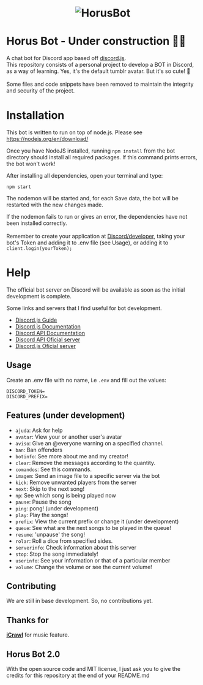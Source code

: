 <h1 align="center">
    <img alt="HorusBot" title="#horusbot" src="https://i.imgur.com/gpDlHwl.png" />
</h1>

# Horus Bot - Under construction  👨‍💻
A chat bot for Discord app based off <a href="https://github.com/hydrabolt/discord.js/">discord.js</a>. </br>
This repository consists of a personal project to develop a BOT in Discord, as a way of learning.
Yes, it's the default tumblr avatar. But it's so cute! 🥺
</br>
</br>
Some files and code snippets have been removed to maintain the integrity and security of the project.

# Installation

This bot is written to run on top of node.js. Please see https://nodejs.org/en/download/

Once you have NodeJS installed, running `npm install` from the bot directory should install all required packages. If this command prints errors, the bot won't work!


After installing all dependencies, open your terminal and type: 
```
npm start
```
The nodemon will be started and, for each Save data, the bot will be restarted with the new changes made.

If the nodemon fails to run or gives an error, the dependencies have not been installed correctly.
</br>
<br>
Remember to create your application at <a href="https://discord.com/developers/applications">Discord/developer</a>, taking your bot's Token and adding it to .env file (see Usage), or adding it to `client.login(yourToken);`

# Help

The official bot server on Discord will be available as soon as the initial development is complete.

Some links and servers that I find useful for bot development.
* [Discord.js Guide](https://discordjs.guide/)
* [Discord.js Documentation](https://discord.js.org/#/docs/main/stable/general/welcome)
* [Discord API Documentation](https://discord.com/developers/docs/intro)
* [Discord API Oficial server](https://discord.gg/discord-api)
* [Discord.js Oficial server](https://discord.com/invite/bRCvFy9)</br>


## Usage

Create an .env file with no name, i.e  `.env` and fill out the values:

```
DISCORD_TOKEN=
DISCORD_PREFIX=
```

## Features (under development)
* `ajuda`:    Ask for help
* `avatar`:    View your or another user's avatar
* `aviso`:    Give an @everyone warning on a specified channel.
* `ban`:    Ban offenders
* `botinfo`:     See more about me and my creator!
* `clear`:    Remove the messages according to the quantity.
* `comandos`:    See this commands.
* `imagem`: Send an image file to a specific server via the bot
* `kick`:   Remove unwanted players from the server
* `next`:    Skip to the next song!
* `np`:    See which song is being played now
* `pause`:    Pause the song
* `ping`:    pong! (under development)
* `play`:    Play the songs!
* `prefix`:    View the current prefix or change it (under development)
* `queue`:    See what are the next songs to be played in the queue!
* `resume`:    'unpause' the song!
* `rolar`:    Roll a dice from specified sides.
* `serverinfo`:    Check information about this server
* `stop`:    Stop the song immediately!
* `userinfo`:    See your information or that of a particular member
* `volume`:    Change the volume or see the current volume!

## Contributing
We are still in base development. So, no contributions yet.

## Thanks for

 [**iCrawl**](https://github.com/iCrawl) for music feature.

## Horus Bot 2.0
With the open source code and MIT license, I just ask you to give the credits for this repository at the end of your README.md
